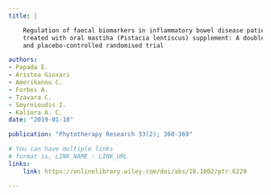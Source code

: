 ```yaml
---
title: |

    Regulation of faecal biomarkers in inflammatory bowel disease patients
    treated with oral mastiha (Pistacia lentiscus) supplement: A double blind
    and placebo-controlled randomised trial

authors:
- Papada E.
- Aristea Gioxari
- Amerikanou C.
- Forbes A.
- Tzavara C.
- Smyrnioudis I.
- Kaliora A. C. 
date: "2019-01-18"

publication: "Phytotherapy Research 33(2); 360-369"

# You can have multiple links
# format is, LINK_NAME : LINK_URL
links:
    link: https://onlinelibrary.wiley.com/doi/abs/10.1002/ptr.6229

---
```

